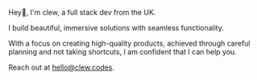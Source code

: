 Hey👋, I'm clew, a full stack dev from the UK.

I build beautiful, immersive solutions with seamless functionality.

With a focus on creating high-quality products, achieved through careful planning and not taking shortcuts, I am confident that I can help you.

Reach out at hello@clew.codes.



